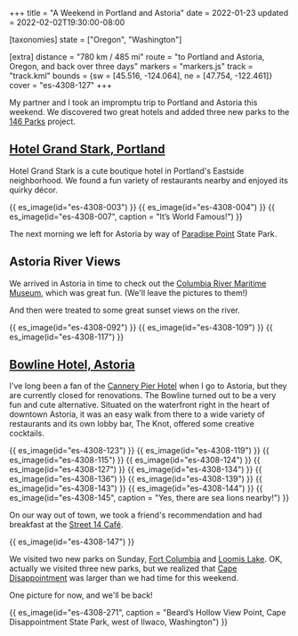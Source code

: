 +++
title = "A Weekend in Portland and Astoria"
date = 2022-01-23
updated = 2022-02-02T19:30:00-08:00

[taxonomies]
state = ["Oregon", "Washington"]

[extra]
distance = "780 km / 485 mi"
route = "to Portland and Astoria, Oregon, and back over three days"
markers = "markers.js"
track = "track.kml"
bounds = {sw = [45.516, -124.064], ne = [47.754, -122.461]}
cover = "es-4308-127"
+++

My partner and I took an impromptu trip to Portland and Astoria this weekend. We discovered two great hotels and added three new parks to the [146 Parks](https://146parks.blog) project.

<!-- more -->

## [Hotel Grand Stark, Portland](https://www.palisociety.com/hotels/hotel-grand-stark)

Hotel Grand Stark is a cute boutique hotel in Portland's Eastside neighborhood. We found a fun variety of restaurants nearby and enjoyed its quirky décor.

{{ es_image(id="es-4308-003") }}
{{ es_image(id="es-4308-004") }}
{{ es_image(id="es-4308-007", caption = "It’s World Famous!") }}

The next morning we left for Astoria by way of [Paradise Point](https://146parks.blog/paradise-point) State Park.

## Astoria River Views

We arrived in Astoria in time to check out the [Columbia River Maritime Museum](https://www.crmm.org), which was great fun. (We'll leave the pictures to them!)

And then were treated to some great sunset views on the river.

{{ es_image(id="es-4308-092") }}
{{ es_image(id="es-4308-109") }}
{{ es_image(id="es-4308-117") }}

## [Bowline Hotel, Astoria](https://bowlinehotel.com)

I've long been a fan of the [Cannery Pier Hotel](https://www.cannerypierhotel.com) when I go to Astoria, but they are currently closed for renovations. The Bowline turned out to be a very fun and cute alternative. Situated on the waterfront right in the heart of downtown Astoria, it was an easy walk from there to a wide variety of restaurants and its own lobby bar, The Knot, offered some creative cocktails.

{{ es_image(id="es-4308-123") }}
{{ es_image(id="es-4308-119") }}
{{ es_image(id="es-4308-115") }}
{{ es_image(id="es-4308-124") }}
{{ es_image(id="es-4308-127") }}
{{ es_image(id="es-4308-134") }}
{{ es_image(id="es-4308-136") }}
{{ es_image(id="es-4308-139") }}
{{ es_image(id="es-4308-143") }}
{{ es_image(id="es-4308-144") }}
{{ es_image(id="es-4308-145", caption = "Yes, there are sea lions nearby!") }}

On our way out of town, we took a friend's recommendation and had breakfast at the [Street 14 Café](http://www.street14cafe.com).

{{ es_image(id="es-4308-147") }}

We visited two new parks on Sunday, [Fort Columbia](https://146parks.blog/fort-columbia) and [Loomis Lake](https://146parks.blog/loomis-lake). OK, actually we visited three new parks, but we realized that [Cape Disappointment](https://www.parks.wa.gov/486/Cape-Disappointment) was larger than we had time for this weekend.

One picture for now, and we'll be back!

{{ es_image(id="es-4308-271", caption = "Beard’s Hollow View Point, Cape Disappointment State Park, west of Ilwaco, Washington") }}
